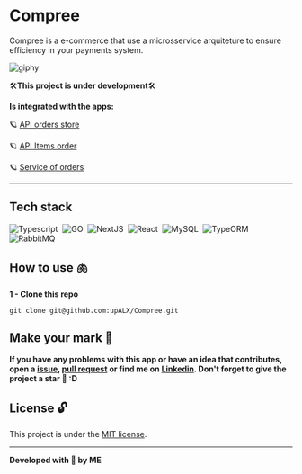 # Compree
Compree is a e-commerce that use a microsservice arquiteture to ensure efficiency in your payments system.

![giphy](https://github.com/upALX/All-Assets/blob/main/muppet-work.webp)

🛠️**This project is under development**🛠️

**Is integrated with the apps:**

🪐 [API orders store](https://github.com/upALX/Store-API)

🪐 [API Items order](https://github.com/upALX/Order-API)

🪐 [Service of orders](https://github.com/upALX/Order-API)

---

## Tech stack
![Typescript](https://img.shields.io/badge/-Typescript-05122A?style=flat&logo=typescript)&nbsp;
![GO](https://img.shields.io/badge/-GO-05122A?style=flat&logo=GO)&nbsp;
![NextJS](https://img.shields.io/badge/-NextJS-05122A?style=flat&logo=Next.js)&nbsp;
![React](https://img.shields.io/badge/-React-05122A?style=flat&logo=react)&nbsp;
![MySQL](https://img.shields.io/badge/-MySQL-05122A?style=flat&logo=MySQL)&nbsp;
![TypeORM](https://img.shields.io/badge/-TypeORM-05122A?style=flat&logo=typeform)&nbsp;
![RabbitMQ](https://img.shields.io/badge/-RabbitMQ-05122A?style=flat&logo=rabbitmq)&nbsp;


## How to use 🫁

**1 - Clone this repo**
```
git clone git@github.com:upALX/Compree.git
```

## Make your mark :triangular_flag_on_post:      

**If you have any problems with this app or have an idea that contributes, open a [issue](https://github.com/upALX/Compree/issues), [pull request](https://github.com/upALX/Compree/pulls) or find me on [Linkedin](https://www.linkedin.com/in/alxinc/). Don't forget to give the project a star 🌟 :D**

## License :unlock:

This project is under the [MIT license](https://github.com/upALX/Compree/blob/main/LICENSE).

---

**Developed with 💜 by ME**
